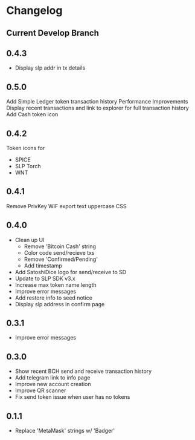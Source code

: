 # Changelog

## Current Develop Branch

## 0.4.3

- Display slp addr in tx details
## 0.5.0

Add Simple Ledger token transaction history
Performance Improvements
Display recent transactions and link to explorer for full transaction history
Add Cash token icon

## 0.4.2

Token icons for

- SPICE
- SLP Torch
- WNT

## 0.4.1

Remove PrivKey WIF export text uppercase CSS

## 0.4.0

- Clean up UI
  - Remove 'Bitcoin Cash' string
  - Color code send/recieve txs
  - Remove 'Confirmed/Pending'
  - Add timestamp
- Add SatoshiDice logo for send/receive to SD
- Update to SLP SDK v3.x
- Increase max token name length
- Improve error messages
- Add restore info to seed notice
- Display slp address in confirm page

## 0.3.1

- Improve error messages

## 0.3.0

- Show recent BCH send and receive transaction history
- Add telegram link to info page
- Improve new account creation
- Improve QR scanner
- Fix send token issue when user has no tokens

## 0.1.1

- Replace 'MetaMask' strings w/ 'Badger'

